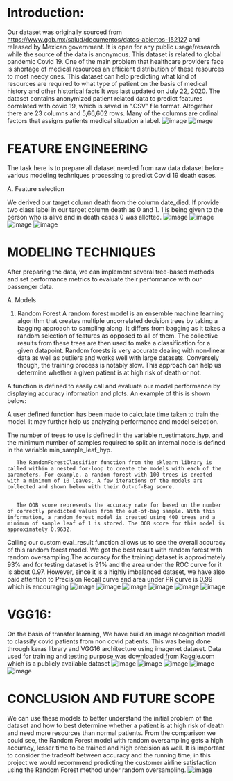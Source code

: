 # Introduction:

Our dataset was originally sourced from 
https://www.gob.mx/salud/documentos/datos-abiertos-152127   and released by Mexican 
government. It is open for any public usage/research while the source of the data is anonymous. 
This dataset is related to global pandemic Covid 19. One of the main problem that healthcare 
providers face is shortage of medical resources an efficient distribution of these resources to 
most needy ones. This dataset can help predicting what kind of resources are required to what 
type of patient on the basis of medical history and other historical facts It was last updated on 
July 22, 2020. The dataset contains anonymized patient related data to predict features correlated 
with covid 19, which is saved in “.CSV” file format. Altogether there are 23 columns and 
5,66,602 rows. Many of the columns are ordinal factors that assigns patients medical situation a 
label. 
![image](https://user-images.githubusercontent.com/79218659/168509715-1fe87a31-7a7b-4b97-9cf7-1a174c6f494e.png)
![image](https://user-images.githubusercontent.com/79218659/168509759-79649d64-37e9-41a2-8715-457e5367eb11.png)


# FEATURE ENGINEERING

The task here is to prepare all dataset needed from raw data dataset before various modeling techniques processing to predict Covid 19 death cases. 

A.	Feature selection   

We derived our target column death from the column date_died. If provide two class label in our target column death as 0 and 1.
1 is being given to the person who is alive and in death cases 0 was allotted.
![image](https://user-images.githubusercontent.com/79218659/168509797-c537edfb-b8bf-4b1a-81ae-cf11dce9a03b.png)
![image](https://user-images.githubusercontent.com/79218659/168509841-7e1d2a9a-7db2-4c58-9990-8e54b3d8d826.png)
![image](https://user-images.githubusercontent.com/79218659/168509857-b8bf62ea-9e2f-4740-a462-55647689cf34.png)
![image](https://user-images.githubusercontent.com/79218659/168510008-0d228c0b-2695-4195-b052-c040a06a8fbc.png)



# MODELING TECHNIQUES

After preparing the data, we can implement several tree-based methods and set performance metrics to evaluate their performance with our passenger data.

A.   Models 

1)	  Random Forest
A random forest model is an ensemble machine learning algorithm that creates multiple uncorrelated decision trees by taking a bagging approach to sampling along.
It differs from bagging as it takes a random selection of features as opposed to all of them.
The collective results from these trees are then used to make a classification for a given datapoint. 
Random forests is very accurate dealing with non-linear data as well as outliers and works well with large datasets. 
Conversely though, the training process is notably slow.  This approach can help us determine whether a given patient is at high risk of death or not.

A function is defined to easily call and evaluate our model performance by displaying accuracy information and plots. An example of this is shown below:
 
A user defined function has been made to calculate time taken to train the model. It may further help us analyzing performance and model selection.


The number of trees to use is defined in the variable n_estimators_hyp, and the minimum number of samples required to split an internal node is defined in the variable min_sample_leaf_hyp.
 
       The RandomForestClassifier function from the sklearn library is called within a nested for-loop to create the models with each of the parameters. For example, a random forest with 100 trees is created with a minimum of 10 leaves. A few iterations of the models are collected and shown below with their Out-of-Bag score.
 
 
       The OOB score represents the accuracy rate for based on the number of correctly predicted values from the out-of-bag sample. With this information, a random forest model is created using 400 trees and a minimum of sample leaf of 1 is stored. The OOB score for this model is approximately 0.9632.
 

 Calling our custom eval_result function allows us to see the overall accuracy of this random forest model. We got the best result with random forest with random oversampling.The  accuracy for the training dataset is approximately 93%  and for testing dataset is 91% and the area under the ROC curve for it is about 0.97. However, since it is a highly imbalanced dataset, we have also paid attention to Precision Recall curve and area under PR curve is 0.99 which is encouraging
 ![image](https://user-images.githubusercontent.com/79218659/168510124-ab701c59-8323-4976-898d-d7be70208880.png)
 ![image](https://user-images.githubusercontent.com/79218659/168510222-6eed1b20-c0fd-4b32-91fc-af9b992ce480.png)
![image](https://user-images.githubusercontent.com/79218659/168510234-f44c2190-c399-4883-bafc-ec25212994de.png)
![image](https://user-images.githubusercontent.com/79218659/168510245-45b5d584-49b4-4205-82e8-17100521419d.png)
![image](https://user-images.githubusercontent.com/79218659/168510254-f066c69b-ee63-4ec5-bac8-4d74ce3d289d.png)
![image](https://user-images.githubusercontent.com/79218659/168510288-c0a66e9f-2643-45c6-90f9-da3889e78d55.png)


 
 # VGG16:
 On the basis of transfer learning, We have build an image recognition model to classify covid patients from non covid patients. This was being done through keras library and VGG16 architecture using imagenet dataset. Data used for training and testing purpose was downloaded from Kaggle.com which is a publicly available dataset
![image](https://user-images.githubusercontent.com/79218659/168510156-d8cdb866-81bd-420d-8555-a7e90f2edf4b.png)
![image](https://user-images.githubusercontent.com/79218659/168510369-3a86c590-6800-4bc8-a1d4-4a3e846603c3.png)
![image](https://user-images.githubusercontent.com/79218659/168510380-6d1ae5d2-f46a-4b64-a130-9f30caeb2fa2.png)
![image](https://user-images.githubusercontent.com/79218659/168510395-bc18d6c2-408b-4793-9f47-edef7601393f.png)
![image](https://user-images.githubusercontent.com/79218659/168510405-7ca20bf6-262b-4a23-83b6-44f0a2d23ee8.png)



# CONCLUSION AND FUTURE SCOPE

We can use these models to better understand the initial problem of the dataset and how to best determine whether a patient is at high risk of death and need more resources than normal patients.
From the comparison we could see, the Random Forest model with random oversampling gets a high accuracy, lesser time to be trained and high precision as well. It is important to consider the tradeoff between accuracy and the running time, in this project we would recommend predicting the customer airline satisfaction using the Random Forest method under random oversampling. 
![image](https://user-images.githubusercontent.com/79218659/168510414-544c9594-9893-49ee-b2b5-3d3808196bfc.png)



